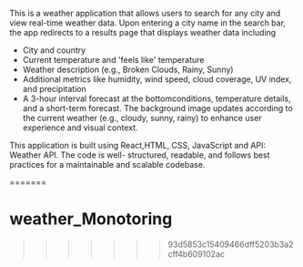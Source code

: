 
This is a weather application that allows users to search for any city and view real-time weather data. Upon entering a city name in the search bar, the app redirects to a results page that displays weather data including 
   - City and country
   - Current temperature and 'feels like' temperature
   - Weather description (e.g., Broken Clouds, Rainy, Sunny)
   - Additional metrics like humidity, wind speed, cloud coverage, UV index, and precipitation
   - A 3-hour interval forecast at the bottomconditions, temperature details, and a short-term forecast.
The background image updates according to the current weather (e.g., cloudy, sunny, rainy) to enhance user experience and visual context.

This application is built using React,HTML, CSS, JavaScript  and API: Weather API. The code is well- structured, readable, and follows best practices for a maintainable and scalable codebase.

=======
# weather_Monotoring
>>>>>>> 93d5853c15409466dff5203b3a2cff4b609102ac
